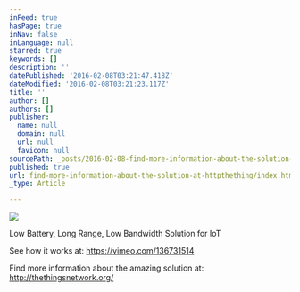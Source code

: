 ```yaml
---
inFeed: true
hasPage: true
inNav: false
inLanguage: null
starred: true
keywords: []
description: ''
datePublished: '2016-02-08T03:21:47.418Z'
dateModified: '2016-02-08T03:21:23.117Z'
title: ''
author: []
authors: []
publisher:
  name: null
  domain: null
  url: null
  favicon: null
sourcePath: _posts/2016-02-08-find-more-information-about-the-solution-at-httpthething.md
published: true
url: find-more-information-about-the-solution-at-httpthething/index.html
_type: Article

---
```

![](https://the-grid-user-content.s3-us-west-2.amazonaws.com/34e43caf-efc9-4586-89cd-80de0be6fe37.png)

Low Battery, Long Range, Low Bandwidth Solution for IoT

See how it works at: https://vimeo.com/136731514

Find more information about the amazing solution at: http://thethingsnetwork.org/